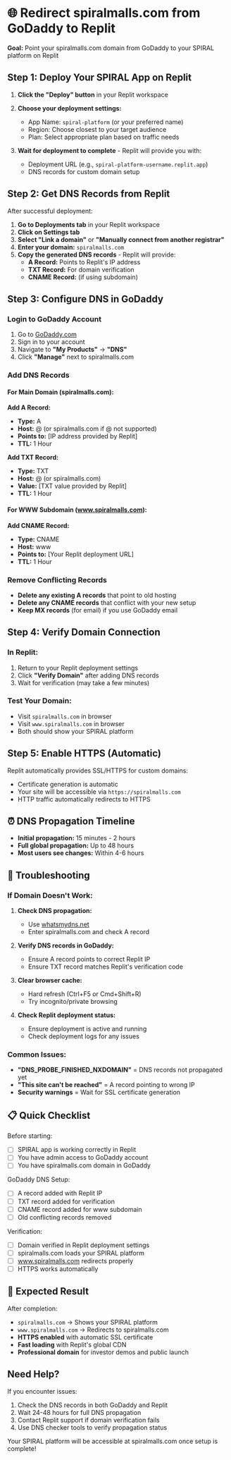 # 🌐 Redirect spiralmalls.com from GoDaddy to Replit

**Goal:** Point your spiralmalls.com domain from GoDaddy to your SPIRAL platform on Replit

## Step 1: Deploy Your SPIRAL App on Replit

1. **Click the "Deploy" button** in your Replit workspace
2. **Choose your deployment settings:**
   - App Name: `spiral-platform` (or your preferred name)
   - Region: Choose closest to your target audience
   - Plan: Select appropriate plan based on traffic needs

3. **Wait for deployment to complete** - Replit will provide you with:
   - Deployment URL (e.g., `spiral-platform-username.replit.app`)
   - DNS records for custom domain setup

## Step 2: Get DNS Records from Replit

After successful deployment:

1. **Go to Deployments tab** in your Replit workspace
2. **Click on Settings tab**
3. **Select "Link a domain"** or **"Manually connect from another registrar"**
4. **Enter your domain:** `spiralmalls.com`
5. **Copy the generated DNS records** - Replit will provide:
   - **A Record:** Points to Replit's IP address
   - **TXT Record:** For domain verification
   - **CNAME Record:** (if using subdomain)

## Step 3: Configure DNS in GoDaddy

### Login to GoDaddy Account
1. Go to [GoDaddy.com](https://godaddy.com)
2. Sign in to your account
3. Navigate to **"My Products"** → **"DNS"**
4. Click **"Manage"** next to spiralmalls.com

### Add DNS Records

#### For Main Domain (spiralmalls.com):

**Add A Record:**
- **Type:** A
- **Host:** @ (or spiralmalls.com if @ not supported)
- **Points to:** [IP address provided by Replit]
- **TTL:** 1 Hour

**Add TXT Record:**
- **Type:** TXT
- **Host:** @ (or spiralmalls.com)
- **Value:** [TXT value provided by Replit]
- **TTL:** 1 Hour

#### For WWW Subdomain (www.spiralmalls.com):

**Add CNAME Record:**
- **Type:** CNAME
- **Host:** www
- **Points to:** [Your Replit deployment URL]
- **TTL:** 1 Hour

### Remove Conflicting Records
- **Delete any existing A records** that point to old hosting
- **Delete any CNAME records** that conflict with your new setup
- **Keep MX records** (for email) if you use GoDaddy email

## Step 4: Verify Domain Connection

### In Replit:
1. Return to your Replit deployment settings
2. Click **"Verify Domain"** after adding DNS records
3. Wait for verification (may take a few minutes)

### Test Your Domain:
- Visit `spiralmalls.com` in browser
- Visit `www.spiralmalls.com` in browser
- Both should show your SPIRAL platform

## Step 5: Enable HTTPS (Automatic)

Replit automatically provides SSL/HTTPS for custom domains:
- Certificate generation is automatic
- Your site will be accessible via `https://spiralmalls.com`
- HTTP traffic automatically redirects to HTTPS

## ⏰ DNS Propagation Timeline

- **Initial propagation:** 15 minutes - 2 hours
- **Full global propagation:** Up to 48 hours
- **Most users see changes:** Within 4-6 hours

## 🔧 Troubleshooting

### If Domain Doesn't Work:

1. **Check DNS propagation:**
   - Use [whatsmydns.net](https://www.whatsmydns.net)
   - Enter spiralmalls.com and check A record

2. **Verify DNS records in GoDaddy:**
   - Ensure A record points to correct Replit IP
   - Ensure TXT record matches Replit's verification code

3. **Clear browser cache:**
   - Hard refresh (Ctrl+F5 or Cmd+Shift+R)
   - Try incognito/private browsing

4. **Check Replit deployment status:**
   - Ensure deployment is active and running
   - Check deployment logs for any issues

### Common Issues:

- **"DNS_PROBE_FINISHED_NXDOMAIN"** = DNS records not propagated yet
- **"This site can't be reached"** = A record pointing to wrong IP
- **Security warnings** = Wait for SSL certificate generation

## 📋 Quick Checklist

Before starting:
- [ ] SPIRAL app is working correctly in Replit
- [ ] You have admin access to GoDaddy account
- [ ] You have spiralmalls.com domain in GoDaddy

GoDaddy DNS Setup:
- [ ] A record added with Replit IP
- [ ] TXT record added for verification
- [ ] CNAME record added for www subdomain
- [ ] Old conflicting records removed

Verification:
- [ ] Domain verified in Replit deployment settings
- [ ] spiralmalls.com loads your SPIRAL platform
- [ ] www.spiralmalls.com redirects properly
- [ ] HTTPS works automatically

## 🎯 Expected Result

After completion:
- `spiralmalls.com` → Shows your SPIRAL platform
- `www.spiralmalls.com` → Redirects to spiralmalls.com
- **HTTPS enabled** with automatic SSL certificate
- **Fast loading** with Replit's global CDN
- **Professional domain** for investor demos and public launch

## Need Help?

If you encounter issues:
1. Check the DNS records in both GoDaddy and Replit
2. Wait 24-48 hours for full DNS propagation
3. Contact Replit support if domain verification fails
4. Use DNS checker tools to verify propagation status

Your SPIRAL platform will be accessible at spiralmalls.com once setup is complete!